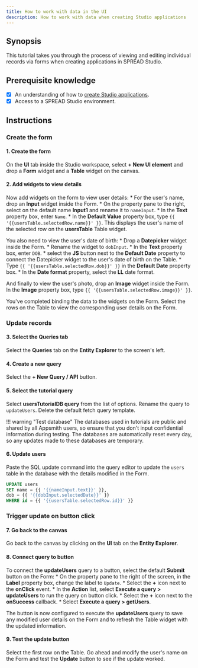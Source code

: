 ```yaml
---
title: How to work with data in the UI
description: How to work with data when creating Studio applications
---
```


<!--
README

For guidance on how to write documenation, see https://dev.stage.spread.ai/docs/contributor/guide.html. Contact Documentation when this document is ready for review.
-->

## Synopsis

This tutorial takes you through the process of viewing and editing individual records via forms when creating applications in SPREAD Studio.

## Prerequisite knowledge

- [x] An understanding of how to [create Studio applications](../creating-studio-applications.md).
- [x] Access to a SPREAD Studio environment.

## Instructions

### Create the form

#### 1. Create the form

On the **UI** tab inside the Studio workspace, select **+ New UI element** and drop a **Form** widget and a **Table** widget on the canvas.

#### 2. Add widgets to view details

Now add widgets on the form to view user details:
    * For the user's name, drop an **Input** widget inside the Form.
    * On the property pane to the right, select on the default name **Input1** and rename it to `nameInput`.
    * In the **Text** property box, enter `Name`.
    * In the **Default Value** property box, type `{{ '{{usersTable.selectedRow.name}}' }}`. This displays the user's name of the selected row on the **usersTable** Table widget.

You also need to view the user's date of birth:
    * Drop a **Datepicker** widget inside the Form.
    * Rename the widget to `dobInput`.
    * In the **Text** property box, enter `DOB`.
    * select the **JS** button next to the **Default Date** property to connect the Datepicker widget to the user's date of birth on the Table.
    * Type `{{ '{{usersTable.selectedRow.dob}}' }}` in the **Default Date** property box.
    * In the **Date format** property, select the **LL** date format.

And finally to view the user's photo, drop an **Image** widget inside the Form. In the **Image** property box, type `{{ '{{usersTable.selectedRow.image}}' }}`.

You've completed binding the data to the widgets on the Form. Select the rows on the Table to view the corresponding user details on the Form.

### Update records

#### 3. Select the Queries tab

Select the **Queries** tab on the **Entity Explorer** to the screen's left.

#### 4. Create a new query

Select the **+ New Query / API** button.

#### 5. Select the tutorial query

Select **usersTutorialDB query** from the list of options. Rename the query to `updateUsers`. Delete the default fetch query template.

!!! warning "Test database"
  The databases used in tutorials are public and shared by all Appsmith users, so ensure that you don't input confidential information during testing. The databases are automatically reset every day, so any updates made to these databases are temporary.

#### 6. Update users

Paste the  SQL update command into the query editor to update the `users` table in the database with the details modified in the Form.

  ```sql
  UPDATE users 
  SET name = {{ '{{nameInput.text}}' }},
  dob = {{ '{{dobInput.selectedDate}}' }}
  WHERE id = {{ '{{usersTable.selectedRow.id}}' }} 
  ```

### Trigger update on button click

#### 7. Go back to the canvas

 Go back to the canvas by clicking on the **UI** tab on the **Entity Explorer**.

#### 8. Connect query to button

To connect the **updateUsers** query to a button, select the default **Submit** button on the Form:
    * On the property pane to the right of the screen, in the **Label** property box, change the label to `Update`.
    * Select the **+** icon next to the **onClick** event.
    * In the **Action** list, select **Execute a query > updateUsers** to run the query on button click.
    * Select the **+** icon next to the **onSuccess** callback.
    * Select **Execute a query > getUsers**.

The button is now configured to execute the **updateUsers** query to save any modified user details on the Form and to refresh the Table widget with the updated information.

#### 9. Test the update button

Select the first row on the Table. Go ahead and modify the user's name on the Form and test the **Update** button to see if the update worked.
